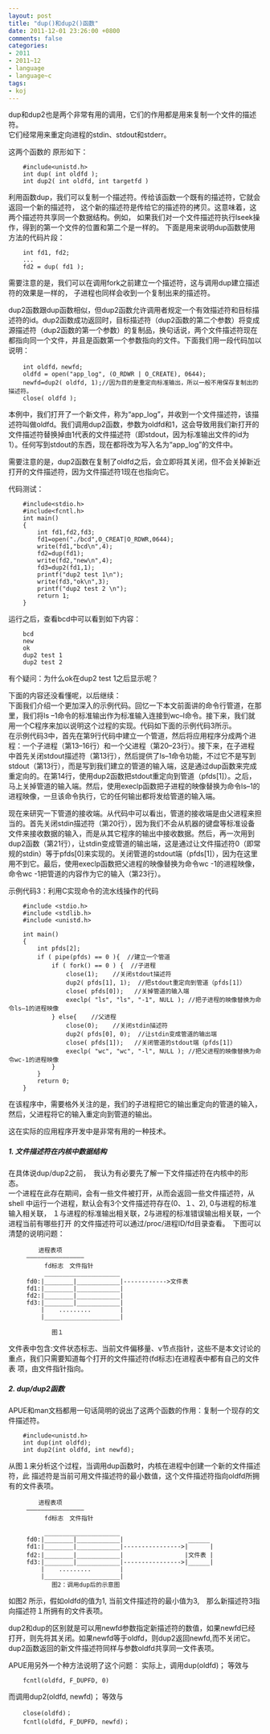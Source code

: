 ```yaml
---
layout: post
title: "dup()和dup2()函数"
date: 2011-12-01 23:26:00 +0800
comments: false
categories:
- 2011
- 2011~12
- language
- language~c
tags:
- koj
---
```

dup和dup2也是两个非常有用的调用，它们的作用都是用来复制一个文件的描述符。  
它们经常用来重定向进程的stdin、stdout和stderr。  

这两个函数的 原形如下：
```
	#include<unistd.h>
	int dup( int oldfd );
	int dup2( int oldfd, int targetfd )
```

利用函数dup，我们可以复制一个描述符。传给该函数一个既有的描述符，它就会返回一个新的描述符，
这个新的描述符是传给它的描述符的拷贝。这意味着，这两个描述符共享同一个数据结构。例如，
如果我们对一个文件描述符执行lseek操作，得到的第一个文件的位置和第二个是一样的。
下面是用来说明dup函数使用方法的代码片段：
```
	int fd1, fd2;
	...
	fd2 = dup( fd1 );
```
需要注意的是，我们可以在调用fork之前建立一个描述符，这与调用dup建立描述符的效果是一样的，
子进程也同样会收到一个复制出来的描述符。

  dup2函数跟dup函数相似，但dup2函数允许调用者规定一个有效描述符和目标描述符的id。dup2函数成功返回时，目标描述符（dup2函数的第二个参数）将变成源描述符（dup2函数的第一个参数）的复制品，换句话说，两个文件描述符现在都指向同一个文件，并且是函数第一个参数指向的文件。下面我们用一段代码加以说明：     
```
	int oldfd，newfd;
	oldfd = open("app_log", (O_RDWR | O_CREATE), 0644);
	newfd=dup2( oldfd, 1);//因为目的是重定向标准输出，所以一般不用保存复制出的描述符。
	close( oldfd );
```
本例中，我们打开了一个新文件，称为“app_log”，并收到一个文件描述符，该描述符叫做oldfd。我们调用dup2函数，参数为oldfd和1，这会导致用我们新打开的文件描述符替换掉由1代表的文件描述符（即stdout，因为标准输出文件的id为1）。任何写到stdout的东西，现在都将改为写入名为“app_log”的文件中。

需要注意的是，dup2函数在复制了oldfd之后，会立即将其关闭，但不会关掉新近打开的文件描述符，因为文件描述符1现在也指向它。

代码测试：
```
	#include<stdio.h>
	#include<fcntl.h>
	int main()
	{
		int fd1,fd2,fd3;
		fd1=open("./bcd",O_CREAT|O_RDWR,0644);
		write(fd1,"bcd\n",4);
		fd2=dup(fd1);
		write(fd2,"new\n",4);
		fd3=dup2(fd1,1);
		printf("dup2 test 1\n");
		write(fd3,"ok\n",3);
		printf("dup2 test 2 \n");
		return 1;
	}
```
运行之后，查看bcd中可以看到如下内容：
```
	bcd
	new
	ok
	dup2 test 1
	dup2 test 2
```

有个疑问：为什么ok在dup2 test 1之后显示呢？

下面的内容还没看懂呢，以后继续：  
  下面我们介绍一个更加深入的示例代码。回忆一下本文前面讲的命令行管道，在那里，我们将ls –1命令的标准输出作为标准输入连接到wc–l命令。接下来，我们就用一个C程序来加以说明这个过程的实现。代码如下面的示例代码3所示。  
  在示例代码3中，首先在第9行代码中建立一个管道，然后将应用程序分成两个进程：一个子进程（第13–16行）和一个父进程（第20–23行）。接下来，在子进程中首先关闭stdout描述符（第13行），然后提供了ls–1命令功能，不过它不是写到stdout（第13行），而是写到我们建立的管道的输入端，这是通过dup函数来完成重定向的。在第14行，使用dup2函数把stdout重定向到管道（pfds[1]）。之后，马上关掉管道的输入端。然后，使用execlp函数把子进程的映像替换为命令ls–1的进程映像，一旦该命令执行，它的任何输出都将发给管道的输入端。

  现在来研究一下管道的接收端。从代码中可以看出，管道的接收端是由父进程来担当的。首先关闭stdin描述符（第20行），因为我们不会从机器的键盘等标准设备文件来接收数据的输入，而是从其它程序的输出中接收数据。然后，再一次用到dup2函数（第21行），让stdin变成管道的输出端，这是通过让文件描述符0（即常规的stdin）等于pfds[0]来实现的。关闭管道的stdout端（pfds[1]），因为在这里用不到它。最后，使用execlp函数把父进程的映像替换为命令wc -1的进程映像，命令wc -1把管道的内容作为它的输入（第23行）。

示例代码3：利用C实现命令的流水线操作的代码
```
	#include <stdio.h>
	#include <stdlib.h>
	#include <unistd.h>

	int main()
	{
		int pfds[2];
		if ( pipe(pfds) == 0 ){  //建立一个管道
			if ( fork() == 0 ) {  //子进程
				close(1);    //关闭stdout描述符
				dup2( pfds[1], 1);  //把stdout重定向到管道（pfds[1]）
				close( pfds[0]);   //关掉管道的输入端
				execlp( "ls", "ls", "-1", NULL ); //把子进程的映像替换为命令ls–1的进程映像
			} else{    //父进程
				close(0);    //关闭stdin描述符
				dup2( pfds[0], 0);  //让stdin变成管道的输出端
				close( pfds[1]);   //关闭管道的stdout端（pfds[1]）
				execlp( "wc", "wc", "-l", NULL ); //把父进程的映像替换为命令wc-1的进程映像
			}
		}
		return 0;
	}
```

在该程序中，需要格外关注的是，我们的子进程把它的输出重定向的管道的输入，然后，父进程将它的输入重定向到管道的输出。

这在实际的应用程序开发中是非常有用的一种技术。

##### 1. 文件描述符在内核中数据结构  
  在具体说dup/dup2之前，　我认为有必要先了解一下文件描述符在内核中的形态。  
  一个进程在此存在期间，会有一些文件被打开，从而会返回一些文件描述符，从shell
中运行一个进程，默认会有3个文件描述符存在(0、１、2), 0与进程的标准输入相关联，
１与进程的标准输出相关联，2与进程的标准错误输出相关联，一个进程当前有哪些打开
的文件描述符可以通过/proc/进程ID/fd目录查看。　下图可以清楚的说明问题：
```
	 　　进程表项 
	 ————————————————
	 　　　fd标志　文件指针
		  _____________________ 
	 fd0:|________|____________|------------>文件表 
	 fd1:|________|____________| 
	 fd2:|________|____________|
	 fd3:|________|____________|
		 |    .........        | 
		 |_____________________|
	 
			图１
```
文件表中包含:文件状态标志、当前文件偏移量、v节点指针，这些不是本文讨论的
重点，我们只需要知道每个打开的文件描述符(fd标志)在进程表中都有自己的文件表
项，由文件指针指向。

##### 2. dup/dup2函数
APUE和man文档都用一句话简明的说出了这两个函数的作用：复制一个现存的文件描述符。
```
	#include<unistd.h>
	int dup(int oldfd);
	int dup2(int oldfd, int newfd);
```

从图１来分析这个过程，当调用dup函数时，内核在进程中创建一个新的文件描述符，此
描述符是当前可用文件描述符的最小数值，这个文件描述符指向oldfd所拥有的文件表项。
```
	 　　进程表项 
	 ———————————————— 
	 　　　fd标志　文件指针 

		  _____________________ 
	 fd0:|________|____________|                  ______ 
	 fd1:|________|____________|---------------->|      | 
	 fd2:|________|____________|                 |文件表 | 
	 fd3:|________|____________|---------------->|______| 
		 |    .........        | 
		 |_____________________|
			图2：调用dup后的示意图
```

如图2 所示，假如oldfd的值为1, 当前文件描述符的最小值为3,　那么新描述符3指向描述符１所拥有的文件表项。

dup2和dup的区别就是可以用newfd参数指定新描述符的数值，如果newfd已经打开，则先将其关闭。如果newfd等于oldfd，则dup2返回newfd,而不关闭它。dup2函数返回的新文件描述符同样与参数oldfd共享同一文件表项。

APUE用另外一个种方法说明了这个问题：
实际上，调用dup(oldfd)；
等效与
```
	fcntl(oldfd, F_DUPFD, 0)
```

而调用dup2(oldfd, newfd)；
等效与
```
	close(oldfd)；
	fcntl(oldfd, F_DUPFD, newfd)；
```

